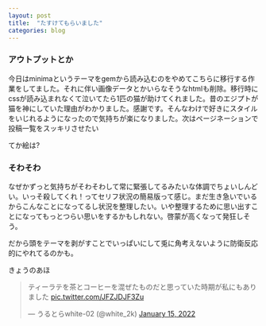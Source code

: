 ```yaml
---
layout: post
title:  "たすけてもらいました"
categories: blog
---
```

### アウトプットとか
今日はminimaというテーマをgemから読み込むのをやめてこちらに移行する作業をしてました。それに伴い画像データとかいらなそうなhtmlも削除。移行時にcssが読み込まれなくて泣いてたら1匹の猫が助けてくれました。昔のエジプトが猫を神にしていた理由がわかりました。感謝です。そんなわけで好きにスタイルをいじれるようになったので気持ちが楽になりました。次はページネーションで投稿一覧をスッキリさせたい

てか絵は?

### そわそわ
なぜかずっと気持ちがそわそわして常に緊張してるみたいな体調でちょいしんどい。いっそ殺してくれ！ってセリフ状況の簡易版って感じ。まだ生き急いでいるからこんなことになってるし状況を整理したい。いや整理するために思い出すことになってもっとつらい思いをするかもしれない。啓蒙が高くなって発狂しそう。

だから頭をテーマを剥がすことでいっぱいにして兎に角考えないように防衛反応的にやれてるのかも。

きょうのあほ
<blockquote class="twitter-tweet"><p lang="ja" dir="ltr">ティーラテを茶とコーヒーを混ぜたものだと思っていた時期が私にもありました <a href="https://t.co/JFZJDJF3Zu">pic.twitter.com/JFZJDJF3Zu</a></p>&mdash; うるとらwhite-02 (@white_2k) <a href="https://twitter.com/white_2k/status/1482288740563582977?ref_src=twsrc%5Etfw">January 15, 2022</a></blockquote> <script async src="https://platform.twitter.com/widgets.js" charset="utf-8"></script>

